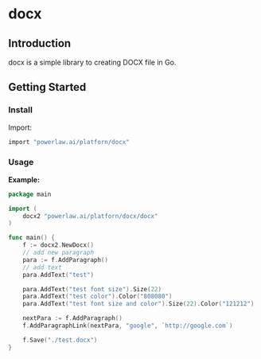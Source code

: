 # docx
## Introduction
docx is a simple library to creating DOCX file in Go.

## Getting Started
### Install
Import:
```sh
import "powerlaw.ai/platforn/docx"
```

### Usage
**Example:**
```go
package main

import (
	docx2 "powerlaw.ai/platforn/docx/docx"
)

func main() {
	f := docx2.NewDocx()
	// add new paragraph
	para := f.AddParagraph()
	// add text
	para.AddText("test")

	para.AddText("test font size").Size(22)
	para.AddText("test color").Color("808080")
	para.AddText("test font size and color").Size(22).Color("121212")

	nextPara := f.AddParagraph()
	f.AddParagraphLink(nextPara, "google", `http://google.com`)

	f.Save("./test.docx")
}

```
